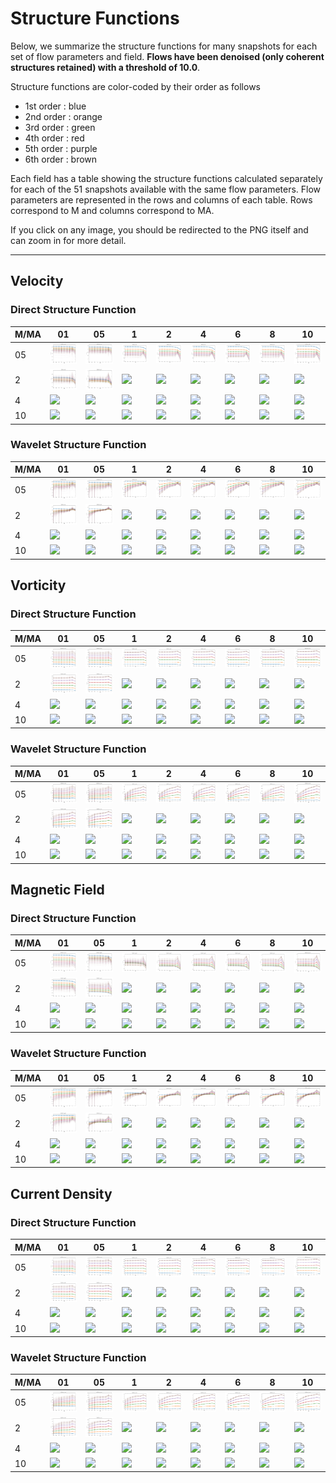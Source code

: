 # Structure Functions

Below, we summarize the structure functions for many snapshots for each set of flow parameters and field.
**Flows have been denoised (only coherent structures retained) with a threshold of 10.0**.

Structure functions are color-coded by their order as follows

  * 1st order : blue
  * 2nd order : orange
  * 3rd order : green
  * 4th order : red
  * 5th order : purple
  * 6th order : brown

Each field has a table showing the structure functions calculated separately for each of the 51 snapshots available with the same flow parameters.
Flow parameters are represented in the rows and columns of each table.
Rows correspond to M and columns correspond to MA.

If you click on any image, you should be redirected to the PNG itself and can zoom in for more detail.

---

## Velocity

### Direct Structure Function

|M/MA| 01 | 05 | 1 | 2 | 4 | 6 | 8 | 10 |
|----|----|----|---|---|---|---|---|----|
| 05 |<img src="M05MA01/w4t-plot-structure-function-mom_M05MA01_vel_dsf_denoise-10d00.png">|<img src="M05MA05/w4t-plot-structure-function-mom_M05MA05_vel_dsf_denoise-10d00.png">|<img src="M05MA1/w4t-plot-structure-function-mom_M05MA1_vel_dsf_denoise-10d00.png">|<img src="M05MA2/w4t-plot-structure-function-mom_M05MA2_vel_dsf_denoise-10d00.png">|<img src="M05MA4/w4t-plot-structure-function-mom_M05MA4_vel_dsf_denoise-10d00.png">|<img src="M05MA6/w4t-plot-structure-function-mom_M05MA6_vel_dsf_denoise-10d00.png">|<img src="M05MA8/w4t-plot-structure-function-mom_M05MA8_vel_dsf_denoise-10d00.png">|<img src="M05MA10/w4t-plot-structure-function-mom_M05MA10_vel_dsf_denoise-10d00.png">|
| 2  |<img src="M2MA01/w4t-plot-structure-function-mom_M2MA01_vel_dsf_denoise-10d00.png">|<img src="M2MA05/w4t-plot-structure-function-mom_M2MA05_vel_dsf_denoise-10d00.png">|<img src="M2MA1/w4t-plot-structure-function-mom_M2MA1_vel_dsf_denoise-10d00.png">|<img src="M2MA2/w4t-plot-structure-function-mom_M2MA2_vel_dsf_denoise-10d00.png">|<img src="M2MA4/w4t-plot-structure-function-mom_M2MA4_vel_dsf_denoise-10d00.png">|<img src="M2MA6/w4t-plot-structure-function-mom_M2MA6_vel_dsf_denoise-10d00.png">|<img src="M2MA8/w4t-plot-structure-function-mom_M2MA8_vel_dsf_denoise-10d00.png">|<img src="M2MA10/w4t-plot-structure-function-mom_M2MA10_vel_dsf_denoise-10d00.png">|
| 4  |<img src="M4MA01/w4t-plot-structure-function-mom_M4MA01_vel_dsf_denoise-10d00.png">|<img src="M4MA05/w4t-plot-structure-function-mom_M4MA05_vel_dsf_denoise-10d00.png">|<img src="M4MA1/w4t-plot-structure-function-mom_M4MA1_vel_dsf_denoise-10d00.png">|<img src="M4MA2/w4t-plot-structure-function-mom_M4MA2_vel_dsf_denoise-10d00.png">|<img src="M4MA4/w4t-plot-structure-function-mom_M4MA4_vel_dsf_denoise-10d00.png">|<img src="M4MA6/w4t-plot-structure-function-mom_M4MA6_vel_dsf_denoise-10d00.png">|<img src="M4MA8/w4t-plot-structure-function-mom_M4MA8_vel_dsf_denoise-10d00.png">|<img src="M4MA10/w4t-plot-structure-function-mom_M4MA10_vel_dsf_denoise-10d00.png">|
| 10 |<img src="M10MA01/w4t-plot-structure-function-mom_M10MA01_vel_dsf_denoise-10d00.png">|<img src="M10MA05/w4t-plot-structure-function-mom_M10MA05_vel_dsf_denoise-10d00.png">|<img src="M10MA1/w4t-plot-structure-function-mom_M10MA1_vel_dsf_denoise-10d00.png">|<img src="M10MA2/w4t-plot-structure-function-mom_M10MA2_vel_dsf_denoise-10d00.png">|<img src="M10MA4/w4t-plot-structure-function-mom_M10MA4_vel_dsf_denoise-10d00.png">|<img src="M10MA6/w4t-plot-structure-function-mom_M10MA6_vel_dsf_denoise-10d00.png">|<img src="M10MA8/w4t-plot-structure-function-mom_M10MA8_vel_dsf_denoise-10d00.png">|<img src="M10MA10/w4t-plot-structure-function-mom_M10MA10_vel_dsf_denoise-10d00.png">|

### Wavelet Structure Function

|M/MA| 01 | 05 | 1 | 2 | 4 | 6 | 8 | 10 |
|----|----|----|---|---|---|---|---|----|
| 05 |<img src="M05MA01/w4t-plot-structure-function-mom_M05MA01_vel_wsf_denoise-10d00.png">|<img src="M05MA05/w4t-plot-structure-function-mom_M05MA05_vel_wsf_denoise-10d00.png">|<img src="M05MA1/w4t-plot-structure-function-mom_M05MA1_vel_wsf_denoise-10d00.png">|<img src="M05MA2/w4t-plot-structure-function-mom_M05MA2_vel_wsf_denoise-10d00.png">|<img src="M05MA4/w4t-plot-structure-function-mom_M05MA4_vel_wsf_denoise-10d00.png">|<img src="M05MA6/w4t-plot-structure-function-mom_M05MA6_vel_wsf_denoise-10d00.png">|<img src="M05MA8/w4t-plot-structure-function-mom_M05MA8_vel_wsf_denoise-10d00.png">|<img src="M05MA10/w4t-plot-structure-function-mom_M05MA10_vel_wsf_denoise-10d00.png">|
| 2  |<img src="M2MA01/w4t-plot-structure-function-mom_M2MA01_vel_wsf_denoise-10d00.png">|<img src="M2MA05/w4t-plot-structure-function-mom_M2MA05_vel_wsf_denoise-10d00.png">|<img src="M2MA1/w4t-plot-structure-function-mom_M2MA1_vel_wsf_denoise-10d00.png">|<img src="M2MA2/w4t-plot-structure-function-mom_M2MA2_vel_wsf_denoise-10d00.png">|<img src="M2MA4/w4t-plot-structure-function-mom_M2MA4_vel_wsf_denoise-10d00.png">|<img src="M2MA6/w4t-plot-structure-function-mom_M2MA6_vel_wsf_denoise-10d00.png">|<img src="M2MA8/w4t-plot-structure-function-mom_M2MA8_vel_wsf_denoise-10d00.png">|<img src="M2MA10/w4t-plot-structure-function-mom_M2MA10_vel_wsf_denoise-10d00.png">|
| 4  |<img src="M4MA01/w4t-plot-structure-function-mom_M4MA01_vel_wsf_denoise-10d00.png">|<img src="M4MA05/w4t-plot-structure-function-mom_M4MA05_vel_wsf_denoise-10d00.png">|<img src="M4MA1/w4t-plot-structure-function-mom_M4MA1_vel_wsf_denoise-10d00.png">|<img src="M4MA2/w4t-plot-structure-function-mom_M4MA2_vel_wsf_denoise-10d00.png">|<img src="M4MA4/w4t-plot-structure-function-mom_M4MA4_vel_wsf_denoise-10d00.png">|<img src="M4MA6/w4t-plot-structure-function-mom_M4MA6_vel_wsf_denoise-10d00.png">|<img src="M4MA8/w4t-plot-structure-function-mom_M4MA8_vel_wsf_denoise-10d00.png">|<img src="M4MA10/w4t-plot-structure-function-mom_M4MA10_vel_wsf_denoise-10d00.png">|
| 10 |<img src="M10MA01/w4t-plot-structure-function-mom_M10MA01_vel_wsf_denoise-10d00.png">|<img src="M10MA05/w4t-plot-structure-function-mom_M10MA05_vel_wsf_denoise-10d00.png">|<img src="M10MA1/w4t-plot-structure-function-mom_M10MA1_vel_wsf_denoise-10d00.png">|<img src="M10MA2/w4t-plot-structure-function-mom_M10MA2_vel_wsf_denoise-10d00.png">|<img src="M10MA4/w4t-plot-structure-function-mom_M10MA4_vel_wsf_denoise-10d00.png">|<img src="M10MA6/w4t-plot-structure-function-mom_M10MA6_vel_wsf_denoise-10d00.png">|<img src="M10MA8/w4t-plot-structure-function-mom_M10MA8_vel_wsf_denoise-10d00.png">|<img src="M10MA10/w4t-plot-structure-function-mom_M10MA10_vel_wsf_denoise-10d00.png">|

## Vorticity

### Direct Structure Function

|M/MA| 01 | 05 | 1 | 2 | 4 | 6 | 8 | 10 |
|----|----|----|---|---|---|---|---|----|
| 05 |<img src="M05MA01/w4t-plot-structure-function-mom_M05MA01_vort_dsf_denoise-10d00.png">|<img src="M05MA05/w4t-plot-structure-function-mom_M05MA05_vort_dsf_denoise-10d00.png">|<img src="M05MA1/w4t-plot-structure-function-mom_M05MA1_vort_dsf_denoise-10d00.png">|<img src="M05MA2/w4t-plot-structure-function-mom_M05MA2_vort_dsf_denoise-10d00.png">|<img src="M05MA4/w4t-plot-structure-function-mom_M05MA4_vort_dsf_denoise-10d00.png">|<img src="M05MA6/w4t-plot-structure-function-mom_M05MA6_vort_dsf_denoise-10d00.png">|<img src="M05MA8/w4t-plot-structure-function-mom_M05MA8_vort_dsf_denoise-10d00.png">|<img src="M05MA10/w4t-plot-structure-function-mom_M05MA10_vort_dsf_denoise-10d00.png">|
| 2  |<img src="M2MA01/w4t-plot-structure-function-mom_M2MA01_vort_dsf_denoise-10d00.png">|<img src="M2MA05/w4t-plot-structure-function-mom_M2MA05_vort_dsf_denoise-10d00.png">|<img src="M2MA1/w4t-plot-structure-function-mom_M2MA1_vort_dsf_denoise-10d00.png">|<img src="M2MA2/w4t-plot-structure-function-mom_M2MA2_vort_dsf_denoise-10d00.png">|<img src="M2MA4/w4t-plot-structure-function-mom_M2MA4_vort_dsf_denoise-10d00.png">|<img src="M2MA6/w4t-plot-structure-function-mom_M2MA6_vort_dsf_denoise-10d00.png">|<img src="M2MA8/w4t-plot-structure-function-mom_M2MA8_vort_dsf_denoise-10d00.png">|<img src="M2MA10/w4t-plot-structure-function-mom_M2MA10_vort_dsf_denoise-10d00.png">|
| 4  |<img src="M4MA01/w4t-plot-structure-function-mom_M4MA01_vort_dsf_denoise-10d00.png">|<img src="M4MA05/w4t-plot-structure-function-mom_M4MA05_vort_dsf_denoise-10d00.png">|<img src="M4MA1/w4t-plot-structure-function-mom_M4MA1_vort_dsf_denoise-10d00.png">|<img src="M4MA2/w4t-plot-structure-function-mom_M4MA2_vort_dsf_denoise-10d00.png">|<img src="M4MA4/w4t-plot-structure-function-mom_M4MA4_vort_dsf_denoise-10d00.png">|<img src="M4MA6/w4t-plot-structure-function-mom_M4MA6_vort_dsf_denoise-10d00.png">|<img src="M4MA8/w4t-plot-structure-function-mom_M4MA8_vort_dsf_denoise-10d00.png">|<img src="M4MA10/w4t-plot-structure-function-mom_M4MA10_vort_dsf_denoise-10d00.png">|
| 10 |<img src="M10MA01/w4t-plot-structure-function-mom_M10MA01_vort_dsf_denoise-10d00.png">|<img src="M10MA05/w4t-plot-structure-function-mom_M10MA05_vort_dsf_denoise-10d00.png">|<img src="M10MA1/w4t-plot-structure-function-mom_M10MA1_vort_dsf_denoise-10d00.png">|<img src="M10MA2/w4t-plot-structure-function-mom_M10MA2_vort_dsf_denoise-10d00.png">|<img src="M10MA4/w4t-plot-structure-function-mom_M10MA4_vort_dsf_denoise-10d00.png">|<img src="M10MA6/w4t-plot-structure-function-mom_M10MA6_vort_dsf_denoise-10d00.png">|<img src="M10MA8/w4t-plot-structure-function-mom_M10MA8_vort_dsf_denoise-10d00.png">|<img src="M10MA10/w4t-plot-structure-function-mom_M10MA10_vort_dsf_denoise-10d00.png">|

### Wavelet Structure Function

|M/MA| 01 | 05 | 1 | 2 | 4 | 6 | 8 | 10 |
|----|----|----|---|---|---|---|---|----|
| 05 |<img src="M05MA01/w4t-plot-structure-function-mom_M05MA01_vort_wsf_denoise-10d00.png">|<img src="M05MA05/w4t-plot-structure-function-mom_M05MA05_vort_wsf_denoise-10d00.png">|<img src="M05MA1/w4t-plot-structure-function-mom_M05MA1_vort_wsf_denoise-10d00.png">|<img src="M05MA2/w4t-plot-structure-function-mom_M05MA2_vort_wsf_denoise-10d00.png">|<img src="M05MA4/w4t-plot-structure-function-mom_M05MA4_vort_wsf_denoise-10d00.png">|<img src="M05MA6/w4t-plot-structure-function-mom_M05MA6_vort_wsf_denoise-10d00.png">|<img src="M05MA8/w4t-plot-structure-function-mom_M05MA8_vort_wsf_denoise-10d00.png">|<img src="M05MA10/w4t-plot-structure-function-mom_M05MA10_vort_wsf_denoise-10d00.png">|
| 2  |<img src="M2MA01/w4t-plot-structure-function-mom_M2MA01_vort_wsf_denoise-10d00.png">|<img src="M2MA05/w4t-plot-structure-function-mom_M2MA05_vort_wsf_denoise-10d00.png">|<img src="M2MA1/w4t-plot-structure-function-mom_M2MA1_vort_wsf_denoise-10d00.png">|<img src="M2MA2/w4t-plot-structure-function-mom_M2MA2_vort_wsf_denoise-10d00.png">|<img src="M2MA4/w4t-plot-structure-function-mom_M2MA4_vort_wsf_denoise-10d00.png">|<img src="M2MA6/w4t-plot-structure-function-mom_M2MA6_vort_wsf_denoise-10d00.png">|<img src="M2MA8/w4t-plot-structure-function-mom_M2MA8_vort_wsf_denoise-10d00.png">|<img src="M2MA10/w4t-plot-structure-function-mom_M2MA10_vort_wsf_denoise-10d00.png">|
| 4  |<img src="M4MA01/w4t-plot-structure-function-mom_M4MA01_vort_wsf_denoise-10d00.png">|<img src="M4MA05/w4t-plot-structure-function-mom_M4MA05_vort_wsf_denoise-10d00.png">|<img src="M4MA1/w4t-plot-structure-function-mom_M4MA1_vort_wsf_denoise-10d00.png">|<img src="M4MA2/w4t-plot-structure-function-mom_M4MA2_vort_wsf_denoise-10d00.png">|<img src="M4MA4/w4t-plot-structure-function-mom_M4MA4_vort_wsf_denoise-10d00.png">|<img src="M4MA6/w4t-plot-structure-function-mom_M4MA6_vort_wsf_denoise-10d00.png">|<img src="M4MA8/w4t-plot-structure-function-mom_M4MA8_vort_wsf_denoise-10d00.png">|<img src="M4MA10/w4t-plot-structure-function-mom_M4MA10_vort_wsf_denoise-10d00.png">|
| 10 |<img src="M10MA01/w4t-plot-structure-function-mom_M10MA01_vort_wsf_denoise-10d00.png">|<img src="M10MA05/w4t-plot-structure-function-mom_M10MA05_vort_wsf_denoise-10d00.png">|<img src="M10MA1/w4t-plot-structure-function-mom_M10MA1_vort_wsf_denoise-10d00.png">|<img src="M10MA2/w4t-plot-structure-function-mom_M10MA2_vort_wsf_denoise-10d00.png">|<img src="M10MA4/w4t-plot-structure-function-mom_M10MA4_vort_wsf_denoise-10d00.png">|<img src="M10MA6/w4t-plot-structure-function-mom_M10MA6_vort_wsf_denoise-10d00.png">|<img src="M10MA8/w4t-plot-structure-function-mom_M10MA8_vort_wsf_denoise-10d00.png">|<img src="M10MA10/w4t-plot-structure-function-mom_M10MA10_vort_wsf_denoise-10d00.png">|

## Magnetic Field

### Direct Structure Function

|M/MA| 01 | 05 | 1 | 2 | 4 | 6 | 8 | 10 |
|----|----|----|---|---|---|---|---|----|
| 05 |<img src="M05MA01/w4t-plot-structure-function-mom_M05MA01_mag_dsf_denoise-10d00.png">|<img src="M05MA05/w4t-plot-structure-function-mom_M05MA05_mag_dsf_denoise-10d00.png">|<img src="M05MA1/w4t-plot-structure-function-mom_M05MA1_mag_dsf_denoise-10d00.png">|<img src="M05MA2/w4t-plot-structure-function-mom_M05MA2_mag_dsf_denoise-10d00.png">|<img src="M05MA4/w4t-plot-structure-function-mom_M05MA4_mag_dsf_denoise-10d00.png">|<img src="M05MA6/w4t-plot-structure-function-mom_M05MA6_mag_dsf_denoise-10d00.png">|<img src="M05MA8/w4t-plot-structure-function-mom_M05MA8_mag_dsf_denoise-10d00.png">|<img src="M05MA10/w4t-plot-structure-function-mom_M05MA10_mag_dsf_denoise-10d00.png">|
| 2  |<img src="M2MA01/w4t-plot-structure-function-mom_M2MA01_mag_dsf_denoise-10d00.png">|<img src="M2MA05/w4t-plot-structure-function-mom_M2MA05_mag_dsf_denoise-10d00.png">|<img src="M2MA1/w4t-plot-structure-function-mom_M2MA1_mag_dsf_denoise-10d00.png">|<img src="M2MA2/w4t-plot-structure-function-mom_M2MA2_mag_dsf_denoise-10d00.png">|<img src="M2MA4/w4t-plot-structure-function-mom_M2MA4_mag_dsf_denoise-10d00.png">|<img src="M2MA6/w4t-plot-structure-function-mom_M2MA6_mag_dsf_denoise-10d00.png">|<img src="M2MA8/w4t-plot-structure-function-mom_M2MA8_mag_dsf_denoise-10d00.png">|<img src="M2MA10/w4t-plot-structure-function-mom_M2MA10_mag_dsf_denoise-10d00.png">|
| 4  |<img src="M4MA01/w4t-plot-structure-function-mom_M4MA01_mag_dsf_denoise-10d00.png">|<img src="M4MA05/w4t-plot-structure-function-mom_M4MA05_mag_dsf_denoise-10d00.png">|<img src="M4MA1/w4t-plot-structure-function-mom_M4MA1_mag_dsf_denoise-10d00.png">|<img src="M4MA2/w4t-plot-structure-function-mom_M4MA2_mag_dsf_denoise-10d00.png">|<img src="M4MA4/w4t-plot-structure-function-mom_M4MA4_mag_dsf_denoise-10d00.png">|<img src="M4MA6/w4t-plot-structure-function-mom_M4MA6_mag_dsf_denoise-10d00.png">|<img src="M4MA8/w4t-plot-structure-function-mom_M4MA8_mag_dsf_denoise-10d00.png">|<img src="M4MA10/w4t-plot-structure-function-mom_M4MA10_mag_dsf_denoise-10d00.png">|
| 10 |<img src="M10MA01/w4t-plot-structure-function-mom_M10MA01_mag_dsf_denoise-10d00.png">|<img src="M10MA05/w4t-plot-structure-function-mom_M10MA05_mag_dsf_denoise-10d00.png">|<img src="M10MA1/w4t-plot-structure-function-mom_M10MA1_mag_dsf_denoise-10d00.png">|<img src="M10MA2/w4t-plot-structure-function-mom_M10MA2_mag_dsf_denoise-10d00.png">|<img src="M10MA4/w4t-plot-structure-function-mom_M10MA4_mag_dsf_denoise-10d00.png">|<img src="M10MA6/w4t-plot-structure-function-mom_M10MA6_mag_dsf_denoise-10d00.png">|<img src="M10MA8/w4t-plot-structure-function-mom_M10MA8_mag_dsf_denoise-10d00.png">|<img src="M10MA10/w4t-plot-structure-function-mom_M10MA10_mag_dsf_denoise-10d00.png">|

### Wavelet Structure Function

|M/MA| 01 | 05 | 1 | 2 | 4 | 6 | 8 | 10 |
|----|----|----|---|---|---|---|---|----|
| 05 |<img src="M05MA01/w4t-plot-structure-function-mom_M05MA01_mag_wsf_denoise-10d00.png">|<img src="M05MA05/w4t-plot-structure-function-mom_M05MA05_mag_wsf_denoise-10d00.png">|<img src="M05MA1/w4t-plot-structure-function-mom_M05MA1_mag_wsf_denoise-10d00.png">|<img src="M05MA2/w4t-plot-structure-function-mom_M05MA2_mag_wsf_denoise-10d00.png">|<img src="M05MA4/w4t-plot-structure-function-mom_M05MA4_mag_wsf_denoise-10d00.png">|<img src="M05MA6/w4t-plot-structure-function-mom_M05MA6_mag_wsf_denoise-10d00.png">|<img src="M05MA8/w4t-plot-structure-function-mom_M05MA8_mag_wsf_denoise-10d00.png">|<img src="M05MA10/w4t-plot-structure-function-mom_M05MA10_mag_wsf_denoise-10d00.png">|
| 2  |<img src="M2MA01/w4t-plot-structure-function-mom_M2MA01_mag_wsf_denoise-10d00.png">|<img src="M2MA05/w4t-plot-structure-function-mom_M2MA05_mag_wsf_denoise-10d00.png">|<img src="M2MA1/w4t-plot-structure-function-mom_M2MA1_mag_wsf_denoise-10d00.png">|<img src="M2MA2/w4t-plot-structure-function-mom_M2MA2_mag_wsf_denoise-10d00.png">|<img src="M2MA4/w4t-plot-structure-function-mom_M2MA4_mag_wsf_denoise-10d00.png">|<img src="M2MA6/w4t-plot-structure-function-mom_M2MA6_mag_wsf_denoise-10d00.png">|<img src="M2MA8/w4t-plot-structure-function-mom_M2MA8_mag_wsf_denoise-10d00.png">|<img src="M2MA10/w4t-plot-structure-function-mom_M2MA10_mag_wsf_denoise-10d00.png">|
| 4  |<img src="M4MA01/w4t-plot-structure-function-mom_M4MA01_mag_wsf_denoise-10d00.png">|<img src="M4MA05/w4t-plot-structure-function-mom_M4MA05_mag_wsf_denoise-10d00.png">|<img src="M4MA1/w4t-plot-structure-function-mom_M4MA1_mag_wsf_denoise-10d00.png">|<img src="M4MA2/w4t-plot-structure-function-mom_M4MA2_mag_wsf_denoise-10d00.png">|<img src="M4MA4/w4t-plot-structure-function-mom_M4MA4_mag_wsf_denoise-10d00.png">|<img src="M4MA6/w4t-plot-structure-function-mom_M4MA6_mag_wsf_denoise-10d00.png">|<img src="M4MA8/w4t-plot-structure-function-mom_M4MA8_mag_wsf_denoise-10d00.png">|<img src="M4MA10/w4t-plot-structure-function-mom_M4MA10_mag_wsf_denoise-10d00.png">|
| 10 |<img src="M10MA01/w4t-plot-structure-function-mom_M10MA01_mag_wsf_denoise-10d00.png">|<img src="M10MA05/w4t-plot-structure-function-mom_M10MA05_mag_wsf_denoise-10d00.png">|<img src="M10MA1/w4t-plot-structure-function-mom_M10MA1_mag_wsf_denoise-10d00.png">|<img src="M10MA2/w4t-plot-structure-function-mom_M10MA2_mag_wsf_denoise-10d00.png">|<img src="M10MA4/w4t-plot-structure-function-mom_M10MA4_mag_wsf_denoise-10d00.png">|<img src="M10MA6/w4t-plot-structure-function-mom_M10MA6_mag_wsf_denoise-10d00.png">|<img src="M10MA8/w4t-plot-structure-function-mom_M10MA8_mag_wsf_denoise-10d00.png">|<img src="M10MA10/w4t-plot-structure-function-mom_M10MA10_mag_wsf_denoise-10d00.png">|

## Current Density

### Direct Structure Function

|M/MA| 01 | 05 | 1 | 2 | 4 | 6 | 8 | 10 |
|----|----|----|---|---|---|---|---|----|
| 05 |<img src="M05MA01/w4t-plot-structure-function-mom_M05MA01_curr_dsf_denoise-10d00.png">|<img src="M05MA05/w4t-plot-structure-function-mom_M05MA05_curr_dsf_denoise-10d00.png">|<img src="M05MA1/w4t-plot-structure-function-mom_M05MA1_curr_dsf_denoise-10d00.png">|<img src="M05MA2/w4t-plot-structure-function-mom_M05MA2_curr_dsf_denoise-10d00.png">|<img src="M05MA4/w4t-plot-structure-function-mom_M05MA4_curr_dsf_denoise-10d00.png">|<img src="M05MA6/w4t-plot-structure-function-mom_M05MA6_curr_dsf_denoise-10d00.png">|<img src="M05MA8/w4t-plot-structure-function-mom_M05MA8_curr_dsf_denoise-10d00.png">|<img src="M05MA10/w4t-plot-structure-function-mom_M05MA10_curr_dsf_denoise-10d00.png">|
| 2  |<img src="M2MA01/w4t-plot-structure-function-mom_M2MA01_curr_dsf_denoise-10d00.png">|<img src="M2MA05/w4t-plot-structure-function-mom_M2MA05_curr_dsf_denoise-10d00.png">|<img src="M2MA1/w4t-plot-structure-function-mom_M2MA1_curr_dsf_denoise-10d00.png">|<img src="M2MA2/w4t-plot-structure-function-mom_M2MA2_curr_dsf_denoise-10d00.png">|<img src="M2MA4/w4t-plot-structure-function-mom_M2MA4_curr_dsf_denoise-10d00.png">|<img src="M2MA6/w4t-plot-structure-function-mom_M2MA6_curr_dsf_denoise-10d00.png">|<img src="M2MA8/w4t-plot-structure-function-mom_M2MA8_curr_dsf_denoise-10d00.png">|<img src="M2MA10/w4t-plot-structure-function-mom_M2MA10_curr_dsf_denoise-10d00.png">|
| 4  |<img src="M4MA01/w4t-plot-structure-function-mom_M4MA01_curr_dsf_denoise-10d00.png">|<img src="M4MA05/w4t-plot-structure-function-mom_M4MA05_curr_dsf_denoise-10d00.png">|<img src="M4MA1/w4t-plot-structure-function-mom_M4MA1_curr_dsf_denoise-10d00.png">|<img src="M4MA2/w4t-plot-structure-function-mom_M4MA2_curr_dsf_denoise-10d00.png">|<img src="M4MA4/w4t-plot-structure-function-mom_M4MA4_curr_dsf_denoise-10d00.png">|<img src="M4MA6/w4t-plot-structure-function-mom_M4MA6_curr_dsf_denoise-10d00.png">|<img src="M4MA8/w4t-plot-structure-function-mom_M4MA8_curr_dsf_denoise-10d00.png">|<img src="M4MA10/w4t-plot-structure-function-mom_M4MA10_curr_dsf_denoise-10d00.png">|
| 10 |<img src="M10MA01/w4t-plot-structure-function-mom_M10MA01_curr_dsf_denoise-10d00.png">|<img src="M10MA05/w4t-plot-structure-function-mom_M10MA05_curr_dsf_denoise-10d00.png">|<img src="M10MA1/w4t-plot-structure-function-mom_M10MA1_curr_dsf_denoise-10d00.png">|<img src="M10MA2/w4t-plot-structure-function-mom_M10MA2_curr_dsf_denoise-10d00.png">|<img src="M10MA4/w4t-plot-structure-function-mom_M10MA4_curr_dsf_denoise-10d00.png">|<img src="M10MA6/w4t-plot-structure-function-mom_M10MA6_curr_dsf_denoise-10d00.png">|<img src="M10MA8/w4t-plot-structure-function-mom_M10MA8_curr_dsf_denoise-10d00.png">|<img src="M10MA10/w4t-plot-structure-function-mom_M10MA10_curr_dsf_denoise-10d00.png">|

### Wavelet Structure Function

|M/MA| 01 | 05 | 1 | 2 | 4 | 6 | 8 | 10 |
|----|----|----|---|---|---|---|---|----|
| 05 |<img src="M05MA01/w4t-plot-structure-function-mom_M05MA01_curr_wsf_denoise-10d00.png">|<img src="M05MA05/w4t-plot-structure-function-mom_M05MA05_curr_wsf_denoise-10d00.png">|<img src="M05MA1/w4t-plot-structure-function-mom_M05MA1_curr_wsf_denoise-10d00.png">|<img src="M05MA2/w4t-plot-structure-function-mom_M05MA2_curr_wsf_denoise-10d00.png">|<img src="M05MA4/w4t-plot-structure-function-mom_M05MA4_curr_wsf_denoise-10d00.png">|<img src="M05MA6/w4t-plot-structure-function-mom_M05MA6_curr_wsf_denoise-10d00.png">|<img src="M05MA8/w4t-plot-structure-function-mom_M05MA8_curr_wsf_denoise-10d00.png">|<img src="M05MA10/w4t-plot-structure-function-mom_M05MA10_curr_wsf_denoise-10d00.png">|
| 2  |<img src="M2MA01/w4t-plot-structure-function-mom_M2MA01_curr_wsf_denoise-10d00.png">|<img src="M2MA05/w4t-plot-structure-function-mom_M2MA05_curr_wsf_denoise-10d00.png">|<img src="M2MA1/w4t-plot-structure-function-mom_M2MA1_curr_wsf_denoise-10d00.png">|<img src="M2MA2/w4t-plot-structure-function-mom_M2MA2_curr_wsf_denoise-10d00.png">|<img src="M2MA4/w4t-plot-structure-function-mom_M2MA4_curr_wsf_denoise-10d00.png">|<img src="M2MA6/w4t-plot-structure-function-mom_M2MA6_curr_wsf_denoise-10d00.png">|<img src="M2MA8/w4t-plot-structure-function-mom_M2MA8_curr_wsf_denoise-10d00.png">|<img src="M2MA10/w4t-plot-structure-function-mom_M2MA10_curr_wsf_denoise-10d00.png">|
| 4  |<img src="M4MA01/w4t-plot-structure-function-mom_M4MA01_curr_wsf_denoise-10d00.png">|<img src="M4MA05/w4t-plot-structure-function-mom_M4MA05_curr_wsf_denoise-10d00.png">|<img src="M4MA1/w4t-plot-structure-function-mom_M4MA1_curr_wsf_denoise-10d00.png">|<img src="M4MA2/w4t-plot-structure-function-mom_M4MA2_curr_wsf_denoise-10d00.png">|<img src="M4MA4/w4t-plot-structure-function-mom_M4MA4_curr_wsf_denoise-10d00.png">|<img src="M4MA6/w4t-plot-structure-function-mom_M4MA6_curr_wsf_denoise-10d00.png">|<img src="M4MA8/w4t-plot-structure-function-mom_M4MA8_curr_wsf_denoise-10d00.png">|<img src="M4MA10/w4t-plot-structure-function-mom_M4MA10_curr_wsf_denoise-10d00.png">|
| 10 |<img src="M10MA01/w4t-plot-structure-function-mom_M10MA01_curr_wsf_denoise-10d00.png">|<img src="M10MA05/w4t-plot-structure-function-mom_M10MA05_curr_wsf_denoise-10d00.png">|<img src="M10MA1/w4t-plot-structure-function-mom_M10MA1_curr_wsf_denoise-10d00.png">|<img src="M10MA2/w4t-plot-structure-function-mom_M10MA2_curr_wsf_denoise-10d00.png">|<img src="M10MA4/w4t-plot-structure-function-mom_M10MA4_curr_wsf_denoise-10d00.png">|<img src="M10MA6/w4t-plot-structure-function-mom_M10MA6_curr_wsf_denoise-10d00.png">|<img src="M10MA8/w4t-plot-structure-function-mom_M10MA8_curr_wsf_denoise-10d00.png">|<img src="M10MA10/w4t-plot-structure-function-mom_M10MA10_curr_wsf_denoise-10d00.png">|
